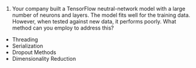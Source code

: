 1. Your company built a TensorFlow neutral-network model with a large number of neurons and layers. The model fits well for the training data. However, when tested against new data, it performs poorly. What method can you employ to address this?

- Threading
- Serialization
- Dropout Methods
- Dimensionality Reduction